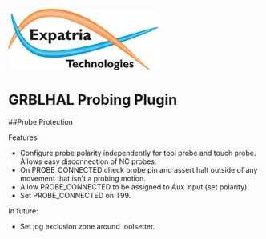![Logo](/readme_images/logo_sm.jpg)
# GRBLHAL Probing Plugin
##Probe Protection

Features:
- Configure probe polarity independently for tool probe and touch probe.  Allows easy disconnection of NC probes.
- On PROBE_CONNECTED check probe pin and assert halt outside of any movement that isn't a probing motion.
- Allow PROBE_CONNECTED to be assigned to Aux input (set polarity)
- Set PROBE_CONNECTED on T99.

In future:
- Set jog exclusion zone around toolsetter.
